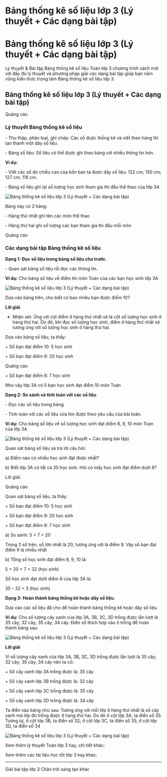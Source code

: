# Bảng thống kê số liệu lớp 3 (Lý thuyết + Các dạng bài tập)

# Bảng thống kê số liệu lớp 3 (Lý thuyết + Các dạng bài tập)

Lý thuyết & Bài tập Bảng thống kê số liệu Toán lớp 3 chương trình sách mới với đầy đủ lý thuyết và phương pháp giải các dạng bài tập giúp bạn nắm vững kiến thức trọng tâm Bảng thống kê số liệu lớp 3.

## Bảng thống kê số liệu lớp 3 (Lý thuyết + Các dạng bài tập)

Quảng cáo

### Lý thuyết Bảng thống kê số liệu

\- Thu thập, phân loại, ghi chép: Các số được thống kê và viết theo hàng thì tạo thành một dãy số liệu. 

\- Bảng số liệu: Số liệu có thể được ghi theo bảng với nhiều thông tin hơn. 

**Ví dụ:**

\- Viết các số đo chiều cao của bốn bạn ta được dãy số liệu: 122 cm; 130 cm; 127 cm; 118 cm. 

\- Bảng số liệu ghi lại số lượng học sinh tham gia thi đấu thể thao của lớp 3A

![Bảng thống kê số liệu lớp 3 \(Lý thuyết + Các dạng bài tập\)](https://vietjack.com/toan-3-ct/images/ly-thuyet-bang-thong-ke-so-lieu.PNG)

Bảng này có 2 hàng: 

\- Hàng thứ nhất ghi tên các môn thể thao 

\- Hàng thứ hai ghi số lượng các bạn tham gia thi đấu mỗi môn 

Quảng cáo

### Các dạng bài tập Bảng thống kê số liệu

**Dạng 1: Đọc số liệu trong bảng số liệu cho trước.**

\- Quan sát bảng số liệu rồi đọc các thông tin. 

**Ví dụ:** Cho bảng số liệu về điểm thi môn Toán của các bạn học sinh lớp 3A

![Bảng thống kê số liệu lớp 3 \(Lý thuyết + Các dạng bài tập\)](https://vietjack.com/toan-3-ct/images/ly-thuyet-bang-thong-ke-so-lieu-1.PNG)

Dựa vào bảng trên, cho biết có bao nhiêu bạn được điểm 10?

**Lời giải**

* Nhận xét: Ứng với cột điểm ở hàng thứ nhất sẽ là cột số lượng học sinh ở hàng thứ hai. Do đó, khi đọc số lượng học sinh, điểm ở hàng thứ nhất sẽ tương ứng với số lượng học sinh ở hàng thứ hai.

Dựa vào bảng số liệu, ta thấy:

\+ Số bạn đạt điểm 10: 5 học sinh

\+ Số bạn đạt điểm 9: 20 học sinh

Quảng cáo

\+ Số bạn đạt điểm 8: 7 học sinh

Như vậy lớp 3A có 5 bạn học sinh đạt điểm 10 môn Toán

**Dạng 2: So sánh và tính toán với các số liệu**

\- Đọc các số liệu trong bảng. 

\- Tính toán với các số liệu vừa tìm được theo yêu cầu của bài toán. 

**Ví dụ:** Cho bảng số liệu về số lượng học sinh đạt điểm 8, 9, 10 môn Toán của lớp 3A

![Bảng thống kê số liệu lớp 3 \(Lý thuyết + Các dạng bài tập\)](https://vietjack.com/toan-3-ct/images/ly-thuyet-bang-thong-ke-so-lieu-2.PNG)

Quan sát bảng số liệu và trả lời câu hỏi:

a) Điểm nào có nhiều học sinh đạt được nhất?

b) Biết lớp 3A có tất cả 35 học sinh. Hỏi có mấy học sinh đạt điểm dưới 8?

Lời giải: 

Quảng cáo

Quan sát bảng số liệu, ta thấy:

\+ Số bạn đạt điểm 10: 5 học sinh

\+ Số bạn đạt điểm 9: 20 học sinh

\+ Số bạn đạt điểm 8: 7 học sinh

a) So sánh: 5 < 7 < 20

Trong 3 số trên, số lớn nhất là 20, tương ứng với là điểm 9. Vậy số bạn đạt điểm 9 là nhiều nhất

b) Tổng số học sinh đạt điểm 8, 9, 10 là:

5 + 20 + 7 = 32 (học sinh)

Số học sinh đạt dưới điểm 8 của lớp 3A là:

35 – 32 = 3 (học sinh)

**Dạng 3: Hoàn thành bảng thống kê hoặc dãy số liệu.**

Dựa vào các số liệu đã cho để hoàn thành bảng thống kê hoặc dãy số liệu. 

**Ví dụ:** Cho số lượng cây xanh của lớp 3A, 3B, 3C, 3D trồng được lần lượt là 35 cây; 32 cây; 35 cây; 34 cây. Điền số thích hợp vào ô trống để hoàn thành bảng sau:

![Bảng thống kê số liệu lớp 3 \(Lý thuyết + Các dạng bài tập\)](https://vietjack.com/toan-3-ct/images/ly-thuyet-bang-thong-ke-so-lieu-3.PNG)

**Lời giải**

Vì số lượng cây xanh của lớp 3A, 3B, 3C, 3D trồng được lần lượt là 35 cây; 32 cây; 35 cây; 34 cây nên ta có:

\+ Số cây xanh lớp 3A trồng được là: 35 cây

\+ Số cây xanh lớp 3B trồng được là: 32 cây

\+ Số cây xanh lớp 3C trồng được là: 35 cây

\+ Số cây xanh lớp 3D trồng được là: 34 cây

Ta điền vào bảng như sau: Tương ứng với mỗi lớp ở hàng thứ nhất là số cây xanh mà lớp đó trồng được ở hàng thứ hai. Do đó ở cột lớp 3A, ta điền số 35. Tương tự, ở cột lớp 3B, ta điền số 32; ở cột lớp 3C, ta điền số 35; ở cột lớp 3D, ta điền số 34

![Bảng thống kê số liệu lớp 3 \(Lý thuyết + Các dạng bài tập\)](https://vietjack.com/toan-3-ct/images/ly-thuyet-bang-thong-ke-so-lieu-4.PNG)

Xem thêm lý thuyết Toán lớp 3 hay, chi tiết khác:

Xem thêm các tài liệu học tốt lớp 3 hay khác:

* * *

Giải bài tập lớp 3 Chân trời sáng tạo khác
